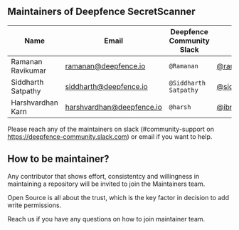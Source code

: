 ## Maintainers of Deepfence SecretScanner

| Name              | Email                     | Deepfence Community Slack | GitHub                                                  | Company   |
|-------------------|---------------------------|---------------------------|---------------------------------------------------------|-----------|
| Ramanan Ravikumar | ramanan@deepfence.io      | `@Ramanan`                | [@ramanan-ravi](https://github.com/ramanan-ravi)        | Deepfence |
| Siddharth Satpathy| siddharth@deepfence.io    | `@Siddharth Satpathy `    | [@sidd0529](https://github.com/sidd0529)                | Deepfence |
| Harshvardhan Karn | harshvardhan@deepfence.io | `@harsh`                  | [@ibreakthecloud](https://github.com/ibreakthecloud)    | Deepfence |               |                      |                           |                                                   |           |

Please reach any of the maintainers on slack (#community-support on https://deepfence-community.slack.com) or email if you want to help.

## How to be maintainer?

Any contributor that shows effort, consistentcy and willingness in maintaining a repository will be invited to join the Maintainers team.

Open Source is all about the trust, which is the key factor in decision to add write permissions.

Reach us if you have any questions on how to join maintainer team.
